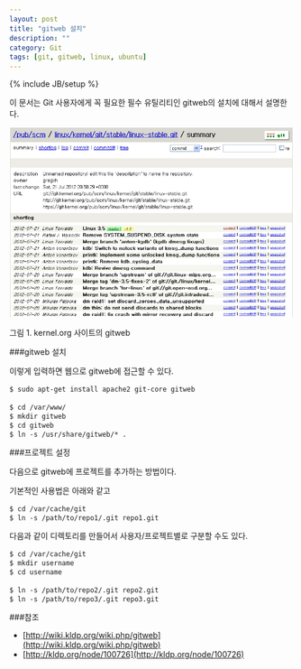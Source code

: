 ```yaml
---
layout: post
title: "gitweb 설치"
description: ""
category: Git
tags: [git, gitweb, linux, ubuntu]
---
```

{% include JB/setup %}

이 문서는 Git 사용자에게 꼭 필요한 필수 유틸리티인 gitweb의 설치에 대해서 설명한다.

![](/images/gitweb/gitweb.png)

그림 1. kernel.org 사이트의 gitweb



###gitweb 설치

이렇게 입력하면 웹으로 gitweb에 접근할 수 있다.

	$ sudo apt-get install apache2 git-core gitweb

	$ cd /var/www/
	$ mkdir gitweb
	$ cd gitweb
	$ ln -s /usr/share/gitweb/* .

###프로젝트 설정

다음으로 gitweb에 프로젝트를 추가하는 방법이다.

기본적인 사용법은 아래와 같고

	$ cd /var/cache/git
	$ ln -s /path/to/repo1/.git repo1.git

다음과 같이 디렉토리를 만들어서 사용자/프로젝트별로 구분할 수도 있다.

	$ cd /var/cache/git
	$ mkdir username
	$ cd username

	$ ln -s /path/to/repo2/.git repo2.git
	$ ln -s /path/to/repo3/.git repo3.git

###참조

- [http://wiki.kldp.org/wiki.php/gitweb](http://wiki.kldp.org/wiki.php/gitweb)
- [http://kldp.org/node/100726](http://kldp.org/node/100726)